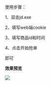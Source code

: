 使用步骤：


1、双击jd.exe

2、填写web端cookie

3、填写商品id和时间

4、点击开始抢单

即可
 
**效果预览**

![](https://github.com/geeeeeeeek/jd_qianggou/blob/master/img/demo01.png)
